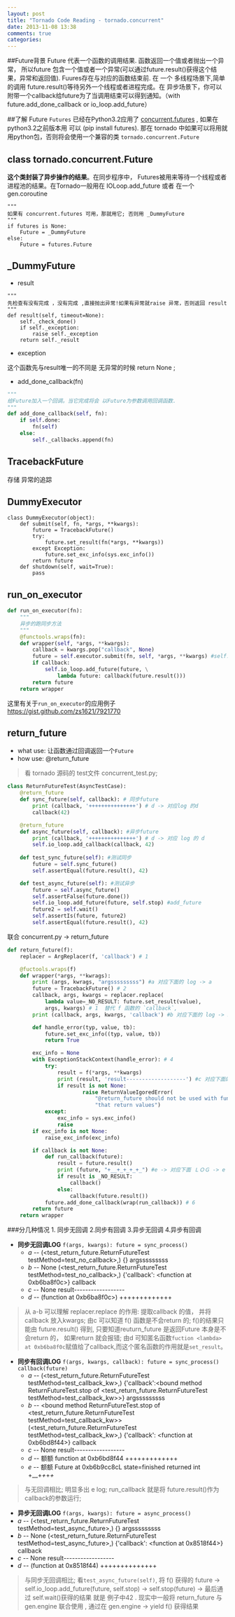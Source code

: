 ```yaml
---
layout: post
title: "Tornado Code Reading - tornado.concurrent"
date: 2013-11-08 13:38
comments: true
categories: 
---
```


##Future背景
Future 代表一个函数的调用结果. 函数返回一个值或者抛出一个异常， 所以future 包含一个值或者一个异常(可以通过future.result()获得这个结果，异常和返回值). Fuures存在与对应的函数结束前. 在 一个  多线程场景下,简单的调用 future.result()等待另外一个线程或者进程完成。在 异步场景下，你可以附带一个callback给future为了当调用结束可以得到通知。（with future.add_done_callback or io_loop.add_future） 

##了解 Future
`Futures` 已经在Python3.2应用了 [concurrent.futures](http://python.readthedocs.org/en/latest/library/concurrent.futures.html#concurrent.futures) , 如果在python3.2之前版本用 可以 (pip install futures). 那在 tornado 中如果可以将用就用python包，否则将会使用一个兼容的类 `tornado.concurrent.Future` 


## class tornado.concurrent.Future
**这个类封装了异步操作的结果**。在同步程序中， Futures被用来等待一个线程或者进程池的结果。在Tornado一般用在 IOLoop.add_future 或者 在一个 gen.coroutine 


```
"""
如果有 concurrent.futures 可用，那就用它; 否则用 _DummyFuture 
"""
if futures is None:
    Future = _DummyFuture
else:
    Future = futures.Future
```


## _DummyFuture

 - result

```
"""
先检查有没有完成 ，没有完成 ,直接抛出异常!如果有异常就raise 异常，否则返回 result
"""
def result(self, timeout=None):
	self._check_done()
	if self._exception:
		raise self._exception
	return self._result
```
 - exception

这个函数先与result唯一的不同是 无异常的时候 return None ;

 - add_done_callback(fn)

```python
"""
给Future加入一个回调。当它完成将会 以Future为参数调用回调函数. 
"""
def add_done_callback(self, fn):
	if self.done:
		fn(self)
	else:
		self._callbacks.append(fn)
```

## TracebackFuture
存储 异常的追踪


## DummyExecutor
```
class DummyExecutor(object):
	def submit(self, fn, *args, **kwargs):
		future = TracebackFuture()
		try:
			future.set_result(fn(*args, **kwargs))
		except Exception:
			future.set_exc_info(sys.exc_info())
		return future
	def shutdown(self, wait=True):
		pass
```

## run_on_executor

```python
def run_on_executor(fn):
    """
    异步的跑同步方法
    """
    @functools.wraps(fn):
    def wrapper(self, *args, **kwargs):
        callback = kwargs.pop("callback", None)
        future = self.executor.submit(fn, self, *args, **kwargs) #self.executor  理解为线程池
        if callback:
            self.io_loop.add_future(future, \
                lambda future: callback(future.result()))
        return future
    return wrapper
```

这里有关于`run_on_executor`的应用例子 https://gist.github.com/zs1621/7921770

## return_future
 - what use: 让函数通过回调返回一个`Future`
 - how use: @return_future

> 看 tornado 源码的 test文件 concurrent_test.py; 


```python
class ReturnFutureTest(AsyncTestCase):
    @return_future
    def sync_future(self, callback): # 同步future
        print (callback, '+++++++++++++++') # d -> 对应log 的d
        callback(42)

    @return_future
    def async_future(self, callback): #异步future
        print (callback, '+++++++++++++++') # d -> 对应 log 的 d
        self.io_loop.add_callback(callback, 42)
    
    def test_sync_future(self): #测试同步 
        future = self.sync_future()
        self.assertEqual(future.result(), 42)

    def test_async_future(self): #测试异步
        future = self.async_future()
        self.assertFalse(future.done())
        self.io_loop.add_future(future, self.stop) #add_future
        future2 = self.wait()
        self.assertIs(future, future2)
        self.assertEqual(future.result(), 42)
```

联合 concurrent.py -> return_future


```python
def return_future(f):
    replacer = ArgReplacer(f, 'callback') # 1 

    @fuctools.wraps(f)
    def wrapper(*args, **kwrags):
        print (args, kwrags, "argsssssssss") #a 对应下面的 log -> a
        future = TracebackFuture() # 2
        callback, args, kwargs = replacer.replace(
            lambda value=_NO_RESULT: future.set_result(value),
            args, kwargs) # 1  替代 f 函数的 `callback`,  
        print (callback, args, kwargs, 'callback') #b 对应下面的 log -> b

        def handle_error(typ, value, tb):
            future.set_exc_info((typ, value, tb))
            return True

        exc_info = None
        with ExceptionStackContext(handle_error): # 4
            try:
                result = f(*args, **kwargs) 
                print (result, 'result-------------------') #c 对应下面的 log -> c
                if result is not None:
                        raise ReturnValueIgoredError(
                            "@return_future should not be used with functions"
                            "that return values")
            except:
                exc_info = sys.exc_info()
                raise
        if exc_info is not None:
            raise_exc_info(exc_info)

        if callback is not None:
            def run_callback(future):
                result = future.result()
                print (future, "+__+_+_+_+_") #e -> 对应下面 ＬＯＧ -> e
                if result is _NO_RESULT:
                    callback()
                else:
                    callback(future.result())
            future.add_done_callback(wrap(run_callback)) # 6
        return future
    return wrapper
```

###分几种情况 1. 同步无回调 2.同步有回调 3.异步无回调 4.异步有回调
 - **同步无回调LOG**  `f(args, kwargs): future = sync_process()`
   - *a* --  (<test_return_future.ReturnFutureTest testMethod=test_no_callback>,) {} argsssssssss
   - *b* -- None (<test_return_future.ReturnFutureTest testMethod=test_no_callback>,) {'callback': <function <lambda> at 0xb6ba8f0c>} callback
   - *c* -- None result------------------ 
   - *d* -- (function <lambda> at 0xb6ba8f0c>) +++++++++++++

> 从 a-b 可以理解 replacer.replace 的作用: 提取callback 的值， 并将callback 放入kwargs; 由c 可以知道 f() 函数是不会return 的; f()的结果只能由 future.result() 得到, 只要知道reuturn_future 是返回Future 本身是不会return 的， 如果return 就会报错; 由d 可知匿名函数`fuction <lambda> at 0xb6ba8f0c`赋值给了callback,而这个匿名函数的作用就是`set_result`。

 - **同步有回调LOG** `f(args, kwargs, callback): future = sync_process() callback(future)`
   - *a* -- (<test_return_future.ReturnFutureTest testMethod=test_callback_kw>,) {'callback':<bound method ReturnFutureTest.stop of <test_return_future.ReturnFutureTest testMethod=test_callback_kw>>} argsssssssss
   - *b* -- <bound method ReturnFutureTest.stop of <test_return_future.ReturnFutureTest testMethod=test_callback_kw>> (<test_return_future.ReturnFutureTest testMethod=test_callback_kw>,) {'callback': <function <lambda> at 0xb6bd8f44>} callback  
   - *c* --  None result------------------
   - *d* -- 额额 function <lambda> at 0xb6bd8f44 +++++++++++++ 
   - *e* -- 额额 Future at 0xb6b9cc8cL state=finished returned int +__+_+_+_+_ 

> 与无回调相比; 明显多出 e log; run_callback 就是将 future.result()作为callback的参数运行; 
 
 - **异步无回调LOG** `f(args, kwargs): future = async_process()`
  - *a* -- (<test_return_future.ReturnFutureTest testMethod=test_async_future>,) {} argsssssssss 
  - *b* -- None (<test_return_future.ReturnFutureTest testMethod=test_async_future>,) {'callback': <function <lambda> at 0x8518f44>} callback 
  - *c* -- None result------------------ 
  - *d* -- (function <lambda> at 0x8518f44) ++++++++++++++ 

> 与同步无回调相比; 看`test_async_future(self)`, 将 f() 获得的 future -> self.io_loop.add_future(future, self.stop) -> self.stop(future) -> 最后通过 self.wait()获得的结果 就是 例子中42 . 现实中一般将 return_future 与 gen.engine 联合使用  , 通过在 gen.engine -> yield f() 获得结果


